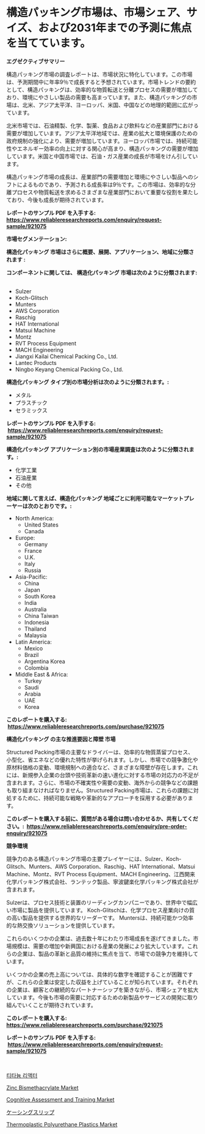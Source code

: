 <p><h1>構造パッキング市場は、市場シェア、サイズ、および2031年までの予測に焦点を当てています。</h1></p><p><strong>エグゼクティブサマリー</strong></p>
<p><p>構造パッキング市場の調査レポートは、市場状況に特化しています。この市場は、予測期間中に年率9％で成長すると予想されています。市場トレンドの要約として、構造パッキングは、効率的な物質転送と分離プロセスの需要が増加しており、環境にやさしい製品の需要も高まっています。また、構造パッキングの市場は、北米、アジア太平洋、ヨーロッパ、米国、中国などの地理的範囲に広がっています。</p><p>北米市場では、石油精製、化学、製薬、食品および飲料などの産業部門における需要が増加しています。アジア太平洋地域では、産業の拡大と環境保護のための政府規制の強化により、需要が増加しています。ヨーロッパ市場では、持続可能性やエネルギー効率の向上に対する関心が高まり、構造パッキングの需要が増加しています。米国と中国市場では、石油・ガス産業の成長が市場をけん引しています。</p><p>構造パッキング市場の成長は、産業部門の需要増加と環境にやさしい製品へのシフトによるものであり、予測される成長率は9％です。この市場は、効率的な分離プロセスや物質転送を求めるさまざまな産業部門において重要な役割を果たしており、今後も成長が期待されています。</p></p>
<p><strong>レポートのサンプル PDF を入手する: <a href="https://www.reliableresearchreports.com/enquiry/request-sample/921075">https://www.reliableresearchreports.com/enquiry/request-sample/921075</a></strong></p>
<p><strong>市場セグメンテーション:</strong></p>
<p><strong> 構造化パッキング 市場はさらに概要、展開、アプリケーション、地域に分類されます :</strong></p>
<p><strong>コンポーネントに関しては、 構造化パッキング 市場は次のように分類されます: &nbsp;</strong></p>
<p><ul><li>Sulzer</li><li>Koch-Glitsch</li><li>Munters</li><li>AWS Corporation</li><li>Raschig</li><li>HAT International</li><li>Matsui Machine</li><li>Montz</li><li>RVT Process Equipment</li><li>MACH Engineering</li><li>Jiangxi Kailai Chemical Packing Co., Ltd.</li><li>Lantec Products</li><li>Ningbo Keyang Chemical Packing Co., Ltd.</li></ul></p>
<p><strong> 構造化パッキング タイプ別の市場分析は次のように分類されます。:</strong></p>
<p><ul><li>メタル</li><li>プラスチック</li><li>セラミックス</li></ul></p>
<p><strong>レポートのサンプル PDF を入手する: &nbsp;<a href="https://www.reliableresearchreports.com/enquiry/request-sample/921075">https://www.reliableresearchreports.com/enquiry/request-sample/921075</a></strong></p>
<p><strong> 構造化パッキング アプリケーション別の市場産業調査は次のように分類されます。:</strong></p>
<p><ul><li>化学工業</li><li>石油産業</li><li>その他</li></ul></p>
<p><strong>地域に関して言えば、構造化パッキング 地域ごとに利用可能なマーケットプレーヤーは次のとおりです。:</strong></p>
<p><ul>
    <li>
        North America:
        <ul>
            <li>United States</li>
            <li>Canada</li>
        </ul>
    </li>
    <li>
        Europe:
        <ul>
            <li>Germany</li>
            <li>France</li>
            <li>U.K.</li>
            <li>Italy</li>
            <li>Russia</li>
        </ul>
    </li>
    <li>
        Asia-Pacific:
        <ul>
            <li>China</li>
            <li>Japan</li>
            <li>South Korea</li>
            <li>India</li>
            <li>Australia</li>
            <li>China Taiwan</li>
            <li>Indonesia</li>
            <li>Thailand</li>
            <li>Malaysia</li>
        </ul>
    </li>
    <li>
        Latin America:
        <ul>
            <li>Mexico</li>
            <li>Brazil</li>
            <li>Argentina Korea</li>
            <li>Colombia</li>
        </ul>
    </li>
    <li>
        Middle East & Africa:
        <ul>
            <li>Turkey</li>
            <li>Saudi</li>
            <li>Arabia</li>
            <li>UAE</li>
            <li>Korea</li>
        </ul>
    </li>
    </ul></p>
<p><strong>このレポートを購入する: &nbsp;<a href="https://www.reliableresearchreports.com/purchase/921075">https://www.reliableresearchreports.com/purchase/921075</a></strong></p>
<p><strong>構造化パッキング の主な推進要因と障壁 市場</strong></p>
<p><p>Structured Packing市場の主要なドライバーは、効率的な物質蒸留プロセス、小型化、省エネなどの優れた特性が挙げられます。しかし、市場での競争激化や原材料価格の変動、環境規制への適合など、さまざまな障壁が存在します。これには、新規参入企業の台頭や技術革新の速い進化に対する市場の対応力の不足が含まれます。さらに、市場の不確実性や需要の変動、海外からの競争などの課題も取り組まなければなりません。Structured Packing市場は、これらの課題に対処するために、持続可能な戦略や革新的なアプローチを採用する必要があります。</p></p>
<p><strong>このレポートを購入する前に、質問がある場合は問い合わせるか、共有してください。:&nbsp; <a href="https://www.reliableresearchreports.com/enquiry/pre-order-enquiry/921075">https://www.reliableresearchreports.com/enquiry/pre-order-enquiry/921075</a></strong></p>
<p><strong>競争環境</strong></p>
<p><p>競争力のある構造パッキング市場の主要プレイヤーには、Sulzer、Koch-Glitsch、Munters、AWS Corporation、Raschig、HAT International、Matsui Machine、Montz、RVT Process Equipment、MACH Engineering、江西開来化学パッキング株式会社、ランテック製品、寧波鍵楽化学パッキング株式会社が含まれます。</p><p>Sulzerは、プロセス技術と装置のリーディングカンパニーであり、世界中で幅広い市場に製品を提供しています。 Koch-Glitschは、化学プロセス産業向けの質の高い製品を提供する世界的なリーダーです。 Muntersは、持続可能かつ効率的な熱交換ソリューションを提供しています。</p><p>これらのいくつかの企業は、過去数十年にわたり市場成長を遂げてきました。市場規模は、需要の増加や新興国における産業の発展により拡大しています。これらの企業は、製品の革新と品質の維持に焦点を当て、市場での競争力を維持しています。</p><p>いくつかの企業の売上高については、具体的な数字を確認することが困難ですが、これらの企業は安定した収益を上げていることが知られています。それぞれの企業は、顧客との継続的なパートナーシップを築きながら、市場シェアを拡大しています。今後も市場の需要に対応するための新製品やサービスの開発に取り組んでいくことが期待されています。</p></p>
<p><strong>このレポートを購入する: &nbsp; <a href="https://www.reliableresearchreports.com/purchase/921075">https://www.reliableresearchreports.com/purchase/921075</a></strong></p>
<p><strong>レポートのサンプル PDF を入手する: &nbsp;<a href="https://www.reliableresearchreports.com/enquiry/request-sample/921075">https://www.reliableresearchreports.com/enquiry/request-sample/921075</a></strong><strong></strong></p>
<p>&nbsp;</p>
<p><p><a href="https://github.com/laholand/Market-Research-Report-List-2/blob/main/9439855181987.md">티타늄 리액터</a></p><p><a href="https://issuu.com/reportprime-2/docs/zinc-bismethacrylate-market-size-2030.pptx">Zinc Bismethacrylate Market</a></p><p><a href="https://github.com/CliffMedina6/Market-Research-Report-List-3/blob/main/cognitive-assessment-and-training-market.md">Cognitive Assessment and Training Market</a></p><p><a href="https://github.com/antony131rp/Market-Research-Report-List-2/blob/main/6231753181993.md">ケーシングスリップ</a></p><p><a href="https://issuu.com/reportprime-2/docs/thermoplastic-polyurethane-plastics-market-size-20">Thermoplastic Polyurethane Plastics Market</a></p></p>